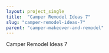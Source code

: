 ```yaml
---
layout: project_single
title:  "Camper Remodel Ideas 7"
slug: "camper-remodel-ideas-7"
parent: "camper-makeover-and-remodel"
---
```

Camper Remodel Ideas 7